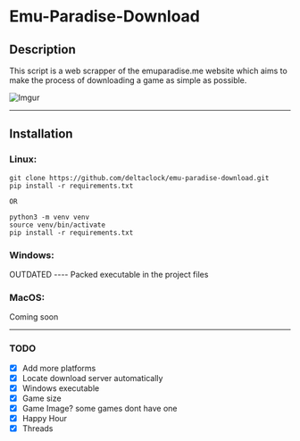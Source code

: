 # Emu-Paradise-Download

## Description

This script is a web scrapper of the emuparadise.me website which aims to make
the process of downloading a game as simple as possible.

![Imgur](https://imgur.com/E0IUwJ5.png "Example")

***
## Installation

### Linux:

```
git clone https://github.com/deltaclock/emu-paradise-download.git
pip install -r requirements.txt

OR

python3 -m venv venv
source venv/bin/activate
pip install -r requirements.txt
```
### Windows:
OUTDATED ---- Packed executable in the project files

### MacOS:
Coming soon

***
### TODO

- [x] Add more platforms
- [x] Locate download server automatically
- [x] Windows executable
- [x] Game size
- [x] Game Image? some games dont have one
- [x] Happy Hour
- [x] Threads
